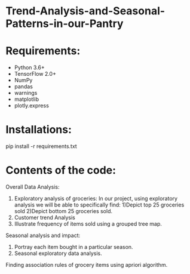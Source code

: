 # Trend-Analysis-and-Seasonal-Patterns-in-our-Pantry

# Requirements:

- Python 3.6+
- TensorFlow 2.0+
- NumPy
- pandas
- warnings
- matplotlib
- plotly.express

# Installations:

pip install -r requirements.txt

# Contents of the code: 

Overall Data Analysis:
1.  Exploratory analysis of groceries:  In our project, using exploratory analysis we will be able to specifically find:
      1)Depict top 25 groceries sold
      2)Depict bottom 25 groceries sold.
2.  Customer trend Analysis
3.  Illustrate frequency of items sold using a grouped tree map.
   
Seasonal analysis and impact:
1.  Portray each item bought in a particular season. 	
2.  Seasonal exploratory data analysis.
     
Finding association rules of grocery items using apriori algorithm.


